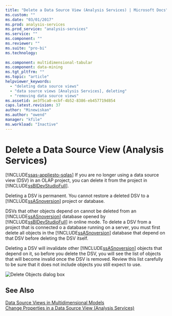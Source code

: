 ```yaml
---
title: "Delete a Data Source View (Analysis Services) | Microsoft Docs"
ms.custom: ""
ms.date: "03/01/2017"
ms.prod: analysis-services
ms.prod_service: "analysis-services"
ms.service: ""
ms.component: ""
ms.reviewer: ""
ms.suite: "pro-bi"
ms.technology: 
  
ms.component: multidimensional-tabular
ms.component: data-mining
ms.tgt_pltfrm: ""
ms.topic: "article"
helpviewer_keywords: 
  - "deleting data source views"
  - "data source views [Analysis Services], deleting"
  - "removing data source views"
ms.assetid: ae3f5ca0-ecbf-4b52-8386-eb457719d854
caps.latest.revision: 37
author: "Minewiskan"
ms.author: "owend"
manager: "kfile"
ms.workload: "Inactive"
---
```

# Delete a Data Source View (Analysis Services)
[!INCLUDE[ssas-appliesto-sqlas](../../includes/ssas-appliesto-sqlas.md)]
  If you are no longer using a data source view (DSV) in an OLAP project, you can delete it from the project in [!INCLUDE[ssBIDevStudioFull](../../includes/ssbidevstudiofull-md.md)].  
  
 Deleting a DSV is permanent. You cannot restore a deleted DSV to a [!INCLUDE[ssASnoversion](../../includes/ssasnoversion-md.md)] project or database.  
  
 DSVs that other objects depend on cannot be deleted from an [!INCLUDE[ssASnoversion](../../includes/ssasnoversion-md.md)] database opened by [!INCLUDE[ssBIDevStudioFull](../../includes/ssbidevstudiofull-md.md)] in online mode. To delete a DSV from a project that is connected o a database running on a server, you must first delete all objects in the [!INCLUDE[ssASnoversion](../../includes/ssasnoversion-md.md)] database that depend on that DSV before deleting the DSV itself.  
  
 Deleting a DSV will invalidate other [!INCLUDE[ssASnoversion](../../includes/ssasnoversion-md.md)] objects that depend on it, so before you delete the DSV, you will see the list of objects that will become invalid once the DSV is removed. Review this list carefully to be sure that it does not include objects you still expect to use.  
  
 ![Delete Objects dialog box](../../analysis-services/multidimensional-models/media/ssas-olapdsv-deleteobjects.gif "Delete Objects dialog box")  
  
## See Also  
 [Data Source Views in Multidimensional Models](../../analysis-services/multidimensional-models/data-source-views-in-multidimensional-models.md)   
 [Change Properties in a Data Source View &#40;Analysis Services&#41;](../../analysis-services/multidimensional-models/change-properties-in-a-data-source-view-analysis-services.md)  
  
  
